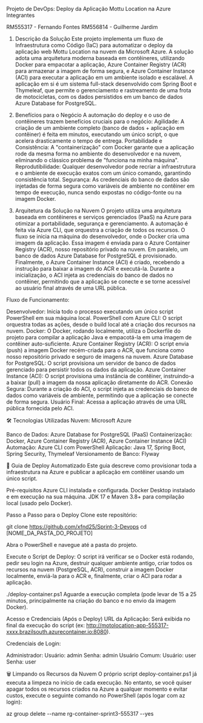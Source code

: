 Projeto de DevOps: Deploy da Aplicação Mottu Location na Azure
Integrantes

RM555317 - Fernando Fontes
RM556814 - Guilherme Jardim

1. Descrição da Solução
Este projeto implementa um fluxo de Infraestrutura como Código (IaC) para automatizar o deploy da aplicação web Mottu Location na nuvem da Microsoft Azure. A solução adota uma arquitetura moderna baseada em contêineres, utilizando Docker para empacotar a aplicação, Azure Container Registry (ACR) para armazenar a imagem de forma segura, e Azure Container Instance (ACI) para executar a aplicação em um ambiente isolado e escalável.
A aplicação em si é um sistema full-stack desenvolvido com Spring Boot e Thymeleaf, que permite o gerenciamento e rastreamento de uma frota de motocicletas, com os dados persistidos em um banco de dados Azure Database for PostgreSQL.

2. Benefícios para o Negócio
A automação do deploy e o uso de contêineres trazem benefícios cruciais para o negócio:
Agilidade: A criação de um ambiente completo (banco de dados + aplicação em contêiner) é feita em minutos, executando um único script, o que acelera drasticamente o tempo de entrega.
Portabilidade e Consistência: A "containerização" com Docker garante que a aplicação rode da mesma forma no ambiente do desenvolvedor e na nuvem, eliminando o clássico problema de "funciona na minha máquina".
Reprodutibilidade: Qualquer desenvolvedor pode recriar a infraestrutura e o ambiente de execução exatos com um único comando, garantindo consistência total.
Segurança: As credenciais do banco de dados são injetadas de forma segura como variáveis de ambiente no contêiner em tempo de execução, nunca sendo expostas no código-fonte ou na imagem Docker.

4. Arquitetura da Solução na Nuvem
O projeto utiliza uma arquitetura baseada em contêineres e serviços gerenciados (PaaS) na Azure para otimizar a portabilidade, segurança e gerenciamento. A automação é feita via Azure CLI, que orquestra a criação de todos os recursos.
O fluxo se inicia na máquina do desenvolvedor, onde o Docker cria uma imagem da aplicação. Essa imagem é enviada para o Azure Container Registry (ACR), nosso repositório privado na nuvem. Em paralelo, um banco de dados Azure Database for PostgreSQL é provisionado.
Finalmente, o Azure Container Instance (ACI) é criado, recebendo a instrução para baixar a imagem do ACR e executá-la. Durante a inicialização, o ACI injeta as credenciais do banco de dados no contêiner, permitindo que a aplicação se conecte e se torne acessível ao usuário final através de uma URL pública.

Fluxo de Funcionamento:

Desenvolvedor: Inicia todo o processo executando um único script PowerShell em sua máquina local.
PowerShell com Azure CLI: O script orquestra todas as ações, desde o build local até a criação dos recursos na nuvem.
Docker: O Docker, rodando localmente, utiliza o Dockerfile do projeto para compilar a aplicação Java e empacotá-la em uma imagem de contêiner auto-suficiente.
Azure Container Registry (ACR): O script envia (push) a imagem Docker recém-criada para o ACR, que funciona como nosso repositório privado e seguro de imagens na nuvem.
Azure Database for PostgreSQL: O script provisiona um servidor de banco de dados gerenciado para persistir todos os dados da aplicação.
Azure Container Instance (ACI): O script provisiona uma instância de contêiner, instruindo-a a baixar (pull) a imagem da nossa aplicação diretamente do ACR.
Conexão Segura: Durante a criação do ACI, o script injeta as credenciais do banco de dados como variáveis de ambiente, permitindo que a aplicação se conecte de forma segura.
Usuário Final: Acessa a aplicação através de uma URL pública fornecida pelo ACI.

🛠️ Tecnologias Utilizadas
Nuvem: Microsoft Azure

Banco de Dados: Azure Database for PostgreSQL (PaaS)
Containerização: Docker, Azure Container Registry (ACR), Azure Container Instance (ACI)
Automação: Azure CLI com PowerShell
Aplicação: Java 17, Spring Boot, Spring Security, Thymeleaf
Versionamento de Banco: Flyway

🏁 Guia de Deploy Automatizado
Este guia descreve como provisionar toda a infraestrutura na Azure e publicar a aplicação em contêiner usando um único script.

Pré-requisitos
Azure CLI instalada e configurada.
Docker Desktop instalado e em execução na sua máquina.
JDK 17 e Maven 3.8+ para compilação local (usado pelo Docker).

Passo a Passo para o Deploy
Clone este repositório:

git clone https://github.com/xfnd25/Sprint-3-Devops
cd [NOME_DA_PASTA_DO_PROJETO]

Abra o PowerShell e navegue até a pasta do projeto.

Execute o Script de Deploy:
O script irá verificar se o Docker está rodando, pedir seu login na Azure, destruir qualquer ambiente antigo, criar todos os recursos na nuvem (PostgreSQL, ACR), construir a imagem Docker localmente, enviá-la para o ACR e, finalmente, criar o ACI para rodar a aplicação.

./deploy-container.ps1
Aguarde a execução completa (pode levar de 15 a 25 minutos, principalmente na criação do banco e no envio da imagem Docker).

Acesso e Credenciais (Após o Deploy)
URL da Aplicação: Será exibida no final da execução do script (ex: http://motolocation-app-555317-xxxx.brazilsouth.azurecontainer.io:8080).

Credenciais de Login:

Administrador:
Usuário: admin
Senha: admin
Usuário Comum:
Usuário: user
Senha: user

🗑️ Limpando os Recursos da Nuvem
O próprio script deploy-container.ps1 já executa a limpeza no início de cada execução. No entanto, se você quiser apagar todos os recursos criados na Azure a qualquer momento e evitar custos, execute o seguinte comando no PowerShell (após logar com az login):

az group delete --name rg-container-sprint3-555317 --yes

